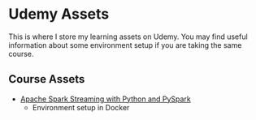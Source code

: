 # Udemy Assets

This is where I store my learning assets on Udemy. You may find useful information about some environment setup if you are taking the same course.

## Course Assets

- [Apache Spark Streaming with Python and PySpark](https://www.udemy.com/apache-spark-streaming-with-python-and-pyspark)
    - Environment setup in Docker
